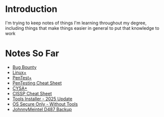 # Introduction

I'm trying to keep notes of things I'm learning throughout my degree, including things that make things easier in general to put that knowledge to work

# Notes So Far
- [Bug Bounty](https://github.com/CodebenderCate/Notes/blob/main/Files/Bug%20Bounty%20for%20Beginners.md)
- [Linux+](https://github.com/CodebenderCate/Notes/blob/main/Files/Linux+.md)
- [PenTest+](https://github.com/CodebenderCate/Notes/blob/main/Files/PenTest%2B.md)
- [PenTesting Cheat Sheet](https://github.com/CodebenderCate/Notes/blob/main/Files/PenTesting%20Cheat%20Sheet.md)
- [CYSA+](https://github.com/CodebenderCate/Notes/blob/main/Files/CYSA%2B.md)
- [CISSP Cheat Sheet](https://github.com/CodebenderCate/Notes/blob/main/Files/CISSP%20Cheat%20Sheet%20-%208%20Domains.pdf)
- [Tools Installer - 2025 Update](https://github.com/CodebenderCate/Notes/blob/main/Files/tools.py.md)
- [OS Secure Only - Without Tools]()
- [JohnnyMeintel D487 Backup](https://github.com/CodebenderCate/Notes/tree/main/Files/D487%20Backup)
